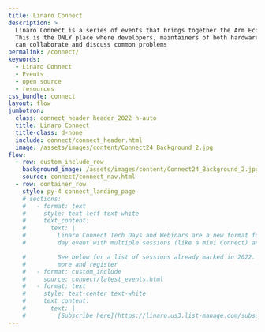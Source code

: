 ```yaml
---
title: Linaro Connect
description: >
  Linaro Connect is a series of events that brings together the Arm Ecosystem.
  This is the ONLY place where developers, maintainers of both hardware and software
  can collaborate and discuss common problems
permalink: /connect/
keywords:
  - Linaro Connect
  - Events
  - open source
  - resources
css_bundle: connect
layout: flow
jumbotron:
  class: connect_header header_2022 h-auto
  title: Linaro Connect
  title-class: d-none
  include: connect/connect_header.html
  image: /assets/images/content/Connect24_Background_2.jpg
flow:
  - row: custom_include_row
    background_image: /assets/images/content/Connect24_Background_2.jpg
    source: connect/connect_nav.html
  - row: container_row
    style: py-4 connect_landing_page
    # sections:
    #   - format: text
    #     style: text-left text-white
    #     text_content:
    #       text: |
    #         Linaro Connect Tech Days and Webinars are a new format for technical sessions. Tech Days are a one
    #         day event with multiple sessions (like a mini Connect) and Webinars are a single session event.

    #         See below for a list of sessions already marked in 2022. Click on the link for each session to find out
    #         more and register
    #   - format: custom_include
    #     source: connect/latest_events.html
    #   - format: text
    #     style: text-center text-white
    #     text_content:
    #       text: |
    #         [Subscribe here](https://linaro.us3.list-manage.com/subscribe/post?u=14baaae786342d0d405ee59c2&id=7cf0551a9b) to receive Linaro Connect email updates.
---
```

